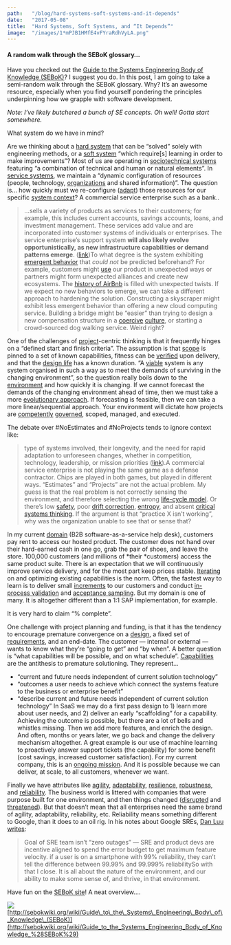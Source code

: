 ```yaml
---
path:	"/blog/hard-systems-soft-systems-and-it-depends"
date:	"2017-05-08"
title:	"Hard Systems, Soft Systems, and “It Depends”"
image:	"/images/1*mPJB1HMfE4vFYraRdhVyLA.png"
---
```


#### A random walk through the SEBoK glossary…

Have you checked out the [Guide to the Systems Engineering Body of Knowledge (SEBoK)](http://sebokwiki.org/wiki/Guide_to_the_Systems_Engineering_Body_of_Knowledge_%28SEBoK%29)? I suggest you do. In this post, I am going to take a semi-random walk through the SEBoK glossary. Why? It’s an awesome resource, especially when you find yourself pondering the principles underpinning how we grapple with software development.

*Note: I’ve likely butchered a bunch of SE concepts. Oh well! Gotta start somewhere.*

What system do we have in mind?

Are we thinking about a [hard system](http://sebokwiki.org/wiki/Hard_System_%28glossary%29) that can be “solved” solely with engineering methods, or a [soft system](http://sebokwiki.org/wiki/Soft_System_%28glossary%29) “which require[s] learning in order to make improvements”? Most of us are operating in [sociotechnical systems](http://sebokwiki.org/wiki/Sociotechnical_System_%28glossary%29) featuring “a combination of technical and human or natural elements”. In [service systems](http://sebokwiki.org/wiki/Service_System_%28glossary%29), we maintain a “dynamic configuration of resources (people, technology, [organizations](http://sebokwiki.org/wiki/Organization_%28glossary%29) and shared information)”. The question is… how quickly must we re-configure ([adapt](http://sebokwiki.org/wiki/Adaptability_%28glossary%29)) those resources for our specific [system context](http://sebokwiki.org/wiki/System_Context_%28glossary%29)? A commercial service enterprise such as a bank..


> …sells a variety of products as services to their customers; for example, this includes current accounts, savings accounts, loans, and investment management. These services add value and are incorporated into customer systems of individuals or enterprises. The service enterprise’s support system **will also likely evolve opportunistically, as new infrastructure capabilities or demand patterns emerge**. ([link](http://sebokwiki.org/wiki/Life_Cycle_Models))To what degree is the system exhibiting [emergent behavior](http://sebokwiki.org/wiki/Emergent_Behavior_%28glossary%29) that *could not* be predicted beforehand? For example, customers might [use](http://sebokwiki.org/wiki/Use_Case_%28glossary%29) our product in unexpected ways or partners might form unexpected alliances and create new ecosystems. The [history of AirBnb](http://www.businessinsider.com/how-airbnb-was-founded-a-visual-history-2016-2) is filled with unexpected twists. If we expect no new behaviors to emerge, we can take a different approach to hardening the solution. Constructing a skyscraper might exhibit less emergent behavior than offering a new cloud computing service. Building a bridge might be “easier” than trying to design a new compensation structure in a [coercive](http://sebokwiki.org/wiki/Coercive_%28glossary%29) [culture](http://sebokwiki.org/wiki/Culture_%28glossary%29), or starting a crowd-sourced dog walking service. Weird right?

One of the challenges of [project](http://sebokwiki.org/wiki/Project_%28glossary%29)-centric thinking is that it frequently hinges on a “defined start and finish criteria”. The assumption is that [scope](http://sebokwiki.org/wiki/Scope_%28glossary%29) is pinned to a set of known capabilities, fitness can be [verified](http://sebokwiki.org/wiki/Verification_%28glossary%29) upon delivery, and that the [design life](http://sebokwiki.org/wiki/Design_Life_%28glossary%29) has a known duration. “A [viable](http://sebokwiki.org/wiki/Viable_%28glossary%29) system is any system organised in such a way as to meet the demands of surviving in the changing environment”, so the question really boils down to the [environment](http://sebokwiki.org/wiki/Environment_%28glossary%29) and how quickly it is changing. If we cannot forecast the demands of the changing environment ahead of time, then we must take a more [evolutionary approach](http://sebokwiki.org/wiki/Evolutionary_%28glossary%29). If forecasting is feasible, then we can take a more linear/sequential approach. Your environment will dictate how projects are [competently](http://sebokwiki.org/wiki/Competency_%28glossary%29) [governed](http://sebokwiki.org/wiki/Governance_%28glossary%29), scoped, managed, and executed.

The debate over #NoEstimates and #NoProjects tends to ignore context like:


> type of systems involved, their longevity, and the need for rapid adaptation to unforeseen changes, whether in competition, technology, leadership, or mission priorities ([link](http://sebokwiki.org/wiki/Life_Cycle_Models)).A commercial service enterprise is not playing the same game as a defense contractor. Chips are played in both games, but played in different ways. “Estimates” and “Projects” are not the actual problem. My guess is that the real problem is not correctly sensing the environment, and therefore selecting the wrong [life-cycle model](http://sebokwiki.org/wiki/Life_Cycle_Models). Or there’s low [safety](http://sebokwiki.org/wiki/Safety_%28glossary%29), poor [drift correction](http://sebokwiki.org/wiki/Drift_Correction_%28glossary%29), [entropy](http://sebokwiki.org/wiki/Entropy_%28glossary%29), and absent [critical systems thinking](http://sebokwiki.org/wiki/Critical_Systems_Thinking_%28glossary%29). If the argument is that “practice X isn’t working”, why was the organization unable to see that or sense that?

In my current [domain](http://sebokwiki.org/wiki/Domain_%28glossary%29) (B2B software-as-a-service help desk), customers pay rent to access our hosted product. The customer does not hand over their hard-earned cash in one go, grab the pair of shoes, and leave the store. 100,000 customers (and millions of *their *customers) access the same product suite. There is an expectation that we will continuously improve service delivery, and for the most part keep prices stable. [Iterating](http://sebokwiki.org/wiki/Iteration_%28glossary%29) on and optimizing existing capabilities is the norm. Often, the fastest way to learn is to deliver small [increments](http://sebokwiki.org/wiki/Increment_%28glossary%29) to our customers and conduct [in-process validation](http://sebokwiki.org/wiki/In-Process_Validation_%28glossary%29) and [acceptance sampling](http://sebokwiki.org/wiki/Acceptance_Sampling_%28glossary%29). But my domain is one of many. It is altogether different than a 1:1 SAP implementation, for example.

It is very hard to claim “% complete”.

One challenge with project planning and funding, is that it has the tendency to encourage premature convergence on a [design](http://sebokwiki.org/wiki/Design_%28glossary%29), a fixed set of [requirements](http://sebokwiki.org/wiki/Requirement_%28glossary%29), and an end-date. The customer — internal or external — wants to know what they’re “going to get” and “by when”. A better question is “what capabilities will be possible, and on what schedule”. [Capabilities](http://sebokwiki.org/wiki/Capability_%28glossary%29) are the antithesis to premature solutioning. They represent…

* “current and future needs independent of current solution technology”
* “outcomes a user needs to achieve which connect the systems feature to the business or enterprise benefit”
* “describe current and future needs independent of current solution technology”
In SaaS we may do a first pass design to 1) learn more about user needs, and 2) deliver an early “scaffolding” for a capability. Achieving the outcome is possible, but there are a lot of bells and whistles missing. Then we add more features, and enrich the design. And often, months or years later, we go back and change the delivery mechanism altogether. A great example is our use of machine learning to proactively answer support tickets (the capability) for some benefit (cost savings, increased customer satisfaction). For my current company, this is an [ongoing mission](http://sebokwiki.org/wiki/Mission_%28glossary%29). And it is possible because we can deliver, at scale, to all customers, whenever we want.

Finally we have attributes like [agility](http://sebokwiki.org/wiki/Agility_%28glossary%29), [adaptability](http://sebokwiki.org/wiki/Adaptability_%28glossary%29), [resilience](http://sebokwiki.org/wiki/Resilience_%28glossary%29), [robustness](http://sebokwiki.org/wiki/Robustness_%28glossary%29), and [reliability](http://sebokwiki.org/wiki/Reliability_%28glossary%29). The business world is littered with companies that were purpose built for one environment, and then things changed ([disrupted](http://sebokwiki.org/wiki/Disruption_%28glossary%29) and [threatened](http://sebokwiki.org/wiki/Threat_%28glossary%29)). But that doesn’t mean that all enterprises need the same brand of agility, adaptability, reliability, etc. Reliability means something different to Google, than it does to an oil rig. In his notes about Google SREs, [Dan Luu writes](https://danluu.com/google-sre-book/):


> Goal of SRE team isn’t “zero outages” — SRE and product devs are incentive aligned to spend the error budget to get maximum feature velocity. if a user is on a smartphone with 99% reliability, they can’t tell the difference between 99.99% and 99.999% reliabilitySo with that I close. It is all about the nature of the environment, and our ability to make some sense of, and thrive, in that environment.

Have fun on the [SEBoK site](http://sebokwiki.org/wiki/Guide_to_the_Systems_Engineering_Body_of_Knowledge_%28SEBoK%29)! A neat overview….

![](/images/1*mPJB1HMfE4vFYraRdhVyLA.png)[http://sebokwiki.org/wiki/Guide\_to\_the\_Systems\_Engineering\_Body\_of\_Knowledge\_(SEBoK)](http://sebokwiki.org/wiki/Guide_to_the_Systems_Engineering_Body_of_Knowledge_%28SEBoK%29)